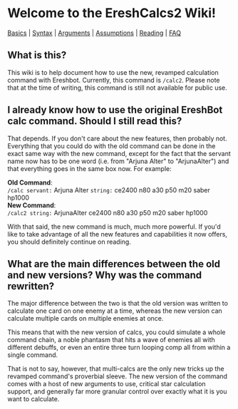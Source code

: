 # Welcome to the EreshCalcs2 Wiki!

[Basics](basics.md) | [Syntax](syntax.md) | [Arguments](arguments.md) | [Assumptions](assumptions.md) | [Reading](reading.md) | [FAQ](faq.md)

## What is this?
This wiki is to help document how to use the new, revamped calculation command with Ereshbot. 
Currently, this command is `/calc2`.
Please note that at the time of writing, this command is still not available for public use.
## I already know how to use the original EreshBot calc command. Should I still read this?
That depends. If you don't care about the new features, then probably not. Everything that you could do with the old 
command can be done in the exact same way with the new command, except for the fact that the servant name now has to 
be one word (i.e. from "Arjuna Alter" to "ArjunaAlter") and that everything goes in the same box now.
For example:

**Old Command**:<br>
`/calc servant:` Arjuna Alter `string:` ce2400 n80 a30 p50 m20 saber hp1000
<br>**New Command**:<br>
`/calc2 string:` ArjunaAlter ce2400 n80 a30 p50 m20 saber hp1000

With that said, the new command is much, much more powerful. If you'd like to take advantage of all the new 
features and capabilities it now offers, you should definitely continue on reading.
## What are the main differences between the old and new versions? Why was the command rewritten?
The major difference between the two is that the old version was written to calculate one card on one enemy at a time,
whereas the new version can calculate multiple cards on multiple enemies at once.
<br>

This means that with the new version of calcs, you could simulate a whole command chain, a noble phantasm 
that hits a wave of enemies all with different debuffs, or even an entire three turn looping comp all from within 
a single command.

That is not to say, however, that multi-calcs are the only new tricks up the revamped command's proverbial sleeve.
The new version of the command comes with a host of new arguments to use, critical star calculation support, 
and generally far more granular control over exactly what it is you want to calculate.
